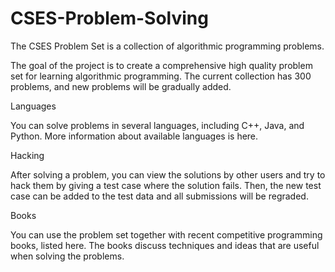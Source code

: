 # CSES-Problem-Solving
The CSES Problem Set is a collection of algorithmic programming problems.  



The goal of the project is to create a comprehensive high quality problem set for learning algorithmic programming. The current collection has 300 problems, and new problems will be gradually added.

Languages

You can solve problems in several languages, including C++, Java, and Python. More information about available languages is here.

Hacking

After solving a problem, you can view the solutions by other users and try to hack them by giving a test case where the solution fails. Then, the new test case can be added to the test data and all submissions will be regraded.

Books

You can use the problem set together with recent competitive programming books, listed here. The books discuss techniques and ideas that are useful when solving the problems.

